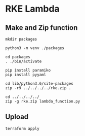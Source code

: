 # RKE Lambda

## Make and Zip function

```plain
mkdir packages
```

```plain
python3 -m venv ./packages
```

```plain
cd packages
. ./bin/activate
```

```plain
pip install paramiko
pip install pyyaml
```

```plain
cd lib/python3.6/site-packages
zip -r9 ../../../../rke.zip .
```

```plain
cd ../../../../
zip -g rke.zip lambda_function.py
```

## Upload

```plain
terraform apply
```